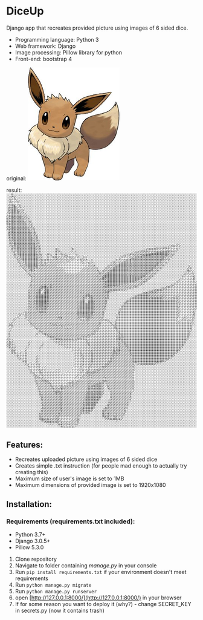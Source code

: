 # DiceUp
Django app that recreates provided picture using images of 6 sided dice.

* Programming language: Python 3
* Web framework: Django
* Image processing: Pillow library for python
* Front-end: bootstrap 4

original:
![org](https://github.com/Zyvik/DiceUp---JavaScript/blob/master/Eevee.jpg)

result:
![result](https://github.com/Zyvik/DiceUp---JavaScript/blob/master/wynik.png)

## Features:
* Recreates uploaded picture using images of 6 sided dice
* Creates simple .txt instruction (for people mad enough to actually try creating this)
* Maximum size of user's image is set to 1MB
* Maximum dimensions of provided image is set to 1920x1080


## Installation:
### Requirements (requirements.txt included):
* Python 3.7+
* Django 3.0.5+
* Pillow 5.3.0

1. Clone repository
2. Navigate to folder containing *manage.py* in your console
2. Run `pip install requirements.txt` if your environment doesn't meet requirements
2. Run `python manage.py migrate`
2. Run `python manage.py runserver`
3. open [http://127.0.0.1:8000/](http://127.0.0.1:8000/) in your browser
10. If for some reason you want to deploy it (why?) - change SECRET_KEY in secrets.py (now it contains trash)